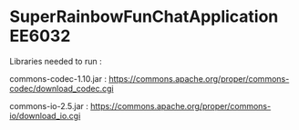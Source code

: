 # SuperRainbowFunChatApplication EE6032

Libraries needed to run :

commons-codec-1.10.jar : https://commons.apache.org/proper/commons-codec/download_codec.cgi

commons-io-2.5.jar : https://commons.apache.org/proper/commons-io/download_io.cgi
